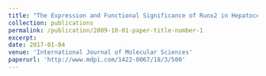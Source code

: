 ```yaml
---
title: "The Expression and Functional Significance of Runx2 in Hepatocellular Carcinoma: Its Role in Vasculogenic Mimicry and Epithelial–Mesenchymal Transition"
collection: publications
permalink: /publication/2009-10-01-paper-title-number-1
excerpt: 
date: 2017-01-04
venue: 'International Journal of Molecular Sciences' 
paperurl: 'http://www.mdpi.com/1422-0067/18/3/500'
---
```

